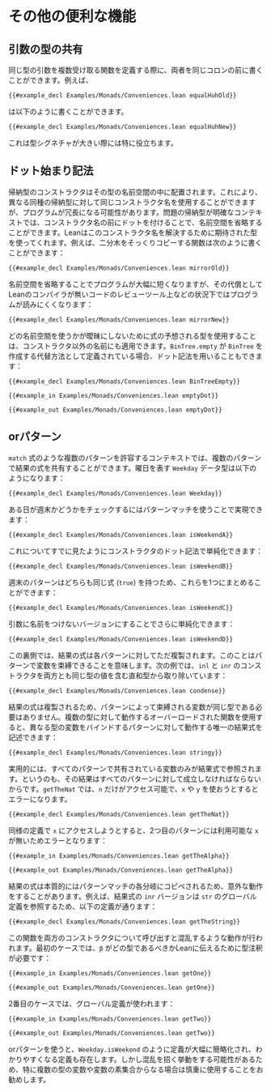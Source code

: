 <!--
# Additional Conveniences
-->

# その他の便利な機能

<!--
## Shared Argument Types
-->

## 引数の型の共有

<!--
When defining a function that takes multiple arguments that have the same type, both can be written before the same colon.
For example,
-->

同じ型の引数を複数受け取る関数を定義する際に、両者を同じコロンの前に書くことができます。例えば、

```lean
{{#example_decl Examples/Monads/Conveniences.lean equalHuhOld}}
```
<!--
can be written
-->

は以下のように書くことができます。

```lean
{{#example_decl Examples/Monads/Conveniences.lean equalHuhNew}}
```
<!--
This is especially useful when the type signature is large.
-->

これは型シグネチャが大きい際には特に役立ちます。

<!--
## Leading Dot Notation
-->

## ドット始まり記法

<!--
The constructors of an inductive type are in a namespace.
This allows multiple related inductive types to use the same constructor names, but it can lead to programs becoming verbose.
In contexts where the inductive type in question is known, the namespace can be omitted by preceding the constructor's name with a dot, and Lean uses the expected type to resolve the constructor names.
For example, a function that mirrors a binary tree can be written:
-->

帰納型のコンストラクタはその型の名前空間の中に配置されます。これにより、異なる同種の帰納型に対して同じコンストラクタ名を使用することができますが、プログラムが冗長になる可能性があります。問題の帰納型が明確なコンテキストでは、コンストラクタ名の前にドットを付けることで、名前空間を省略することができます。Leanはこのコンストラクタ名を解決するために期待された型を使ってくれます。例えば、二分木をそっくりコピーする関数は次のように書くことができます：

```lean
{{#example_decl Examples/Monads/Conveniences.lean mirrorOld}}
```
<!--
Omitting the namespaces makes it significantly shorter, at the cost of making the program harder to read in contexts like code review tools that don't include the Lean compiler:
-->

名前空間を省略することでプログラムが大幅に短くなりますが、その代償としてLeanのコンパイラが無いコードのレビューツール上などの状況下ではプログラムが読みにくくなります：

```lean
{{#example_decl Examples/Monads/Conveniences.lean mirrorNew}}
```

<!--
Using the expected type of an expression to disambiguate a namespace is also applicable to names other than constructors.
If `BinTree.empty` is defined as an alternative way of creating `BinTree`s, then it can also be used with dot notation:
-->

どの名前空間を使うかが曖昧にしないために式の予想される型を使用することは、コンストラクタ以外の名前にも適用できます。`BinTree.empty` が `BinTree` を作成する代替方法として定義されている場合、ドット記法を用いることもできます：

```lean
{{#example_decl Examples/Monads/Conveniences.lean BinTreeEmpty}}

{{#example_in Examples/Monads/Conveniences.lean emptyDot}}
```
```output info
{{#example_out Examples/Monads/Conveniences.lean emptyDot}}
```

<!--
## Or-Patterns
-->

## orパターン

<!--
In contexts that allow multiple patterns, such as `match`-expressions, multiple patterns may share their result expressions.
The datatype `Weekday` that represents days of the week:
-->

`match` 式のような複数のパターンを許容するコンテキストでは、複数のパターンで結果の式を共有することができます。曜日を表す `Weekday` データ型は以下のようになります：

```lean
{{#example_decl Examples/Monads/Conveniences.lean Weekday}}
```

<!--
Pattern matching can be used to check whether a day is a weekend:
-->

ある日が週末かどうかをチェックするにはパターンマッチを使うことで実現できます：

```lean
{{#example_decl Examples/Monads/Conveniences.lean isWeekendA}}
```
<!--
This can already be simplified by using constructor dot notation:
-->

これについてすでに見たようにコンストラクタのドット記法で単純化できます：

```lean
{{#example_decl Examples/Monads/Conveniences.lean isWeekendB}}
```
<!--
Because both weekend patterns have the same result expression (`true`), they can be condensed into one:
-->

週末のパターンはどちらも同じ式 (`true`) を持つため、これらを1つにまとめることができます：

```lean
{{#example_decl Examples/Monads/Conveniences.lean isWeekendC}}
```
<!--
This can be further simplified into a version in which the argument is not named:
-->

引数に名前をつけないバージョンにすることでさらに単純化できます：

```lean
{{#example_decl Examples/Monads/Conveniences.lean isWeekendD}}
```

<!--
Behind the scenes, the result expression is simply duplicated across each pattern.
This means that patterns can bind variables, as in this example that removes the `inl` and `inr` constructors from a sum type in which both contain the same type of value:
-->

この裏側では、結果の式は各パターンに対してただ複製されます。このことはパターンで変数を束縛できることを意味します。次の例では、`inl` と `inr` のコンストラクタを両方とも同じ型の値を含む直和型から取り除いています：

```lean
{{#example_decl Examples/Monads/Conveniences.lean condense}}
```
<!--
Because the result expression is duplicated, the variables bound by the patterns are not required to have the same types.
Overloaded functions that work for multiple types may be used to write a single result expression that works for patterns that bind variables of different types:
-->

結果の式は複製されるため、パターンによって束縛される変数が同じ型である必要はありません。複数の型に対して動作するオーバーロードされた関数を使用すると、異なる型の変数をバインドするパターンに対して動作する唯一の結果式を記述できます：

```lean
{{#example_decl Examples/Monads/Conveniences.lean stringy}}
```
<!--
In practice, only variables shared in all patterns can be referred to in the result expression, because the result must make sense for each pattern.
In `getTheNat`, only `n` can be accessed, and attempts to use either `x` or `y` lead to errors.
-->

実用的には、すべてのパターンで共有されている変数のみが結果式で参照されます。というのも、その結果はすべてのパターンに対して成立しなければならないからです。`getTheNat` では、`n` だけがアクセス可能で、`x` や `y` を使おうとするとエラーになります。

```lean
{{#example_decl Examples/Monads/Conveniences.lean getTheNat}}
```
<!--
Attempting to access `x` in a similar definition causes an error because there is no `x` available in the second pattern:
-->

同様の定義で `x` にアクセスしようとすると、2つ目のパターンには利用可能な `x` が無いためエラーとなります：

```lean
{{#example_in Examples/Monads/Conveniences.lean getTheAlpha}}
```
```output error
{{#example_out Examples/Monads/Conveniences.lean getTheAlpha}}
```

<!--
The fact that the result expression is essentially copy-pasted to each branch of the pattern match can lead to some surprising behavior.
For example, the following definitions are acceptable because the `inr` version of the result expression refers to the global definition of `str`:
-->

結果の式は本質的にはパターンマッチの各分岐にコピペされるため、意外な動作をすることがあります。例えば、結果式の `inr` バージョンは `str` のグローバル定義を参照するため、以下の定義が通ります：

```lean
{{#example_decl Examples/Monads/Conveniences.lean getTheString}}
```
<!--
Calling this function on both constructors reveals the confusing behavior.
In the first case, a type annotation is needed to tell Lean which type `β` should be:
-->

この関数を両方のコンストラクタについて呼び出すと混乱するような動作が行われます。最初のケースでは、`β` がどの型であるべきかLeanに伝えるために型注釈が必要です：

```lean
{{#example_in Examples/Monads/Conveniences.lean getOne}}
```
```output info
{{#example_out Examples/Monads/Conveniences.lean getOne}}
```
<!--
In the second case, the global definition is used:
-->

2番目のケースでは、グローバル定義が使われます：

```lean
{{#example_in Examples/Monads/Conveniences.lean getTwo}}
```
```output info
{{#example_out Examples/Monads/Conveniences.lean getTwo}}
```

<!--
Using or-patterns can vastly simplify some definitions and increase their clarity, as in `Weekday.isWeekend`.
Because there is a potential for confusing behavior, it's a good idea to be careful when using them, especially when variables of multiple types or disjoint sets of variables are involved.
-->

orパターンを使うと、`Weekday.isWeekend` のように定義が大幅に簡略化され、わかりやすくなる定義も存在します。しかし混乱を招く挙動をする可能性があるため、特に複数の型の変数や変数の素集合からなる場合は慎重に使用することをお勧めします。
